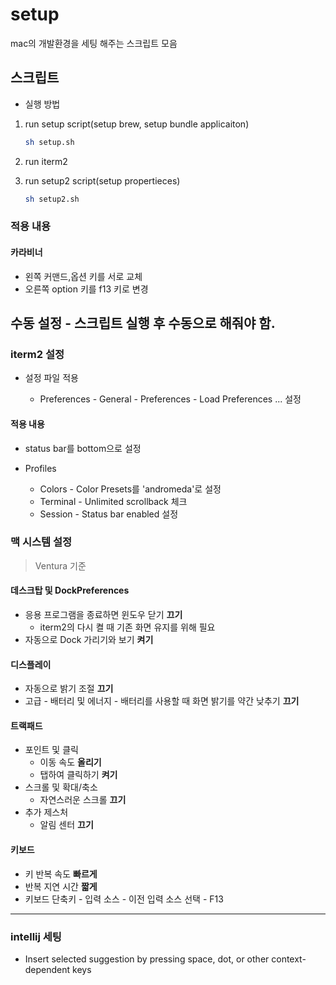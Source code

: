 # setup

mac의 개발환경을 세팅 해주는 스크립트 모음

## 스크립트

- 실행 방법

1. run setup script(setup brew, setup bundle applicaiton)

   ```bash
   sh setup.sh
   ```

2. run iterm2

3. run setup2 script(setup propertieces)

   ```bash
   sh setup2.sh
   ```

### 적용 내용

#### 카라비너

- 왼쪽 커맨드,옵션 키를 서로 교체
- 오른쪽 option 키를 f13 키로 변경

## 수동 설정 - 스크립트 실행 후 수동으로 해줘야 함.

### iterm2 설정

- 설정 파일 적용

  - Preferences - General - Preferences - Load Preferences ... 설정

#### 적용 내용

- status bar를 bottom으로 설정
- Profiles

  - Colors - Color Presets를 'andromeda'로 설정
  - Terminal - Unlimited scrollback 체크
  - Session - Status bar enabled 설정

### 맥 시스템 설정

> Ventura 기준

#### 데스크탑 및 DockPreferences

- 응용 프로그램을 종료하면 윈도우 닫기 **끄기**
  - iterm2의 다시 켤 때 기존 화면 유지를 위해 필요
- 자동으로 Dock 가리기와 보기 **켜기**

#### 디스플레이

- 자동으로 밝기 조절 **끄기**
- 고급 - 배터리 및 에너지 - 배터리를 사용할 때 화면 밝기를 약간 낮추기 **끄기**

#### 트랙패드

- 포인트 및 클릭
  - 이동 속도 **올리기**
  - 탭하여 클릭하기 **켜기**
- 스크롤 및 확대/축소
  - 자연스러운 스크롤 **끄기**
- 추가 제스처
  - 알림 센터 **끄기**

#### 키보드

- 키 반복 속도 **빠르게**
- 반복 지연 시간 **짧게**
- 키보드 단축키 - 입력 소스 - 이전 입력 소스 선택 - F13

---

### intellij 세팅

- Insert selected suggestion by pressing space, dot, or other context-dependent keys
